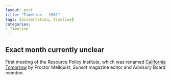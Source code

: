 ```yaml
---
layout: post
title: "Timeline - 1961"
tags: [dissertation, timeline]
categories:
- Timeline
---
```


## Exact month currently unclear

First meeting of the Resource Policy Institute, which was renamed
[California Tomorrow]() by Proctor Mellquist, *Sunset* magazine editor and Advisory Board member.
